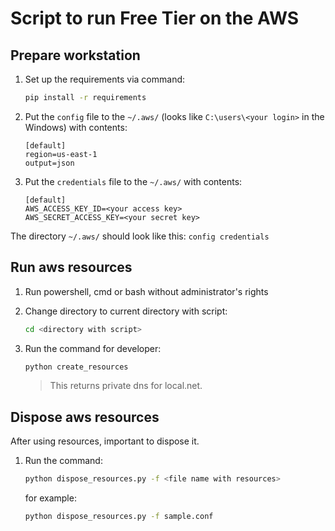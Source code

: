 # Script to run Free Tier on the AWS


## Prepare workstation

1. Set up the requirements via command:
	
	```bash
	pip install -r requirements
	```

2. Put the `config` file to the `~/.aws/` (looks like `C:\users\<your login>` in the Windows) with contents:

	```
	[default]
	region=us-east-1
	output=json
	```

3. Put the `credentials` file to the `~/.aws/` with contents:

	```
	[default]
	AWS_ACCESS_KEY_ID=<your access key>
	AWS_SECRET_ACCESS_KEY=<your secret key>
	```
The directory `~/.aws/` should look like this:
	```
	config
	credentials
	```

## Run aws resources

1. Run powershell, cmd or bash without administrator's rights

2. Change directory to current directory with script:
	
	```bash
	cd <directory with script>
	```

3. Run the command for developer:
	
	```bash
	python create_resources
	```

	> This returns private dns for local.net.

## Dispose aws resources

After using resources, important to dispose it.

1. Run the command:
	
	```bash
	python dispose_resources.py -f <file name with resources>
	```
	
	for example:
	
	```bash
	python dispose_resources.py -f sample.conf
	```
